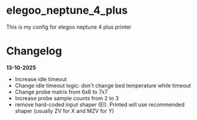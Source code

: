 # elegoo_neptune_4_plus
This is my config for elegoo neptune 4 plus printer

# Changelog
**13-10-2025**
- Increase idle timeout
- Change idle timeout logic: don't change bed temperature while timeout
- Change probe matrix from 6x6 to 7x7
- Increase probe sample counts from 2 to 3
- remove hard-coded input shaper (EI). Printed will use recommended shaper (usually ZV for X and MZV for Y)